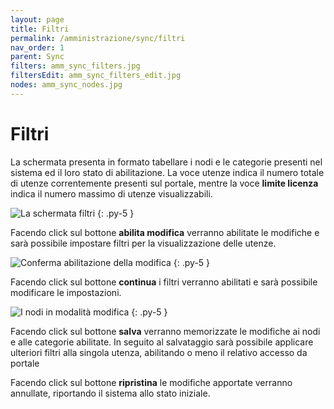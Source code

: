 ```yaml
---
layout: page
title: Filtri
permalink: /amministrazione/sync/filtri
nav_order: 1
parent: Sync
filters: amm_sync_filters.jpg
filtersEdit: amm_sync_filters_edit.jpg
nodes: amm_sync_nodes.jpg
---
```


# Filtri

La schermata presenta in formato tabellare i nodi e le categorie presenti nel sistema ed il loro stato di abilitazione. La voce utenze indica il numero totale di utenze correntemente presenti sul portale, mentre la voce **limite licenza** indica il numero massimo di utenze visualizzabili.

![La schermata filtri](/assets/images/{{page.filters}})
{: .py-5 }

Facendo click sul bottone **abilita modifica** verranno abilitate le modifiche e sarà possibile impostare filtri per la visualizzazione delle utenze.

![Conferma abilitazione della modifica](/assets/images/{{page.filtersEdit}})
{: .py-5 }

Facendo click sul bottone **continua** i filtri verranno abilitati e sarà possibile modificare le impostazioni.

![I nodi in modalità modifica](/assets/images/{{page.nodes}})
{: .py-5 }

Facendo click sul bottone **salva** verranno memorizzate le modifiche ai nodi e alle categorie abilitate. In seguito al salvataggio sarà possibile applicare ulteriori filtri alla singola utenza, abilitando o meno il relativo accesso da portale

Facendo click sul bottone **ripristina** le modifiche apportate verranno annullate, riportando il sistema allo stato iniziale.
